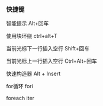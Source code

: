 ### 快捷键

智能提示	Alt+回车

使用块环绕	ctrl+alt+T

当前光标下一行插入空行	Shift+回车

当前光标上一行插入空行	Ctrl+Alt+回车



快速构造器  Alt + Insert



for循环	fori

foreach	iter